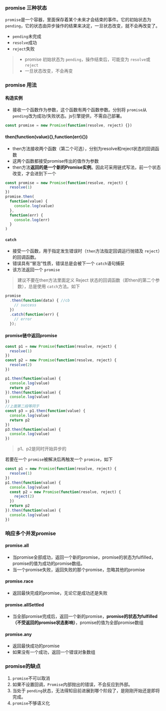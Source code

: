 ### promise 三种状态

`promise`是一个容器，里面保存着某个未来才会结束的事件。它的初始状态为 `pending`，它的状态由异步操作的结果来决定，一旦状态改变，就不会再改变了。

- `pending`未完成
- `resolve`成功
- `reject`失败

> - promise 初始状态为 `pending`，操作结束后，可能变为 `resolve`或 `reject`
> - 一旦状态改变，不会再变

### promise 用法

#### **构造实例**

- 接收一个函数作为参数，这个函数有两个函数参数。分别将 `promise`从 `pending`改为成功/失败状态。js引擎提供，不需自己部署。

```javascript
const promise = new Promise(function(resolve, reject) {})
```

#### **then(function(value){},function(err){})**

- then方法接收两个函数（第二个可选），分别为resolve和reject状态的回调函数
- 这两个函数都接受promise传出的值作为参数
- then方法**返回的是一个新的Promise实例**。因此可采用链式写法，前一个状态改变，才会进到下一个

```javascript
const promise = new Promise(function(resolve, reject) {
  resolve(1)
})
promise.then(
  function(value) {
    console.log(value)
  },
  function(err) {
    console.log(err)
  }
)
```

#### `catch`

- 接受一个函数，用于指定发生错误时（`then`方法指定回调运行抛错及 `reject`）的回调函数。
- 错误具有“冒泡”性质，错误总是会被下一个 `catch`语句捕获
- 该方法返回一个 `promise`

> 建议不要在then方法里面定义 Reject 状态的回调函数（即then的第二个参数），总是使用 `catch`方法。如下

```javascript
promise
  .then(function(data) { //cb
    // success
  })
  .catch(function(err) {
    // error
  });
```

#### promise链中返回promise

```javascript
const p1 = new Promise(function(resolve, reject) {
  resolve(1)
})
const p2 = new Promise(function(resolve, reject) {
  resolve(2)
})

p1.then(function(value) {
  console.log(value)
  return p2
}).then(function(value) {
  console.log(value)
})
//上面第二段等同于
const p3 = p1.then(function(value) {
  console.log(value)
  return p2
})
p3.then(function(value) {
  console.log(value)
})
```

> p1、p2是同时开始异步的

若要在一个 `promise`被解决后再触发一个 `promise`，如下

```javascript
const p1 = new Promise(function(resolve, reject) {
  resolve(1)
})
p1.then(function(value) {
  console.log(value)
  const p2 = new Promise(function(resolve, reject) {
    reject(2)
  })
  return p2
}).then(function(value) {
  console.log(value)
})
```

### 响应多个并发promise

#### promise.all

- 当promise全部成功，返回一个新的promise，promise的状态为fulfilled，promise的值为成功的promise数组。
- 当一个promise失败，返回失败的那个promise，忽略其他的promise

#### promise.race

- 返回最快完成的promise，无论它是成功还是失败

#### promise.allSettled

- 当全部promise完成后，返回一个新的promise，**promise的状态为fulfilled（不受返回的promise状态影响）**，promise的值为全部promise数组

#### promise.any

- 返回最快成功的promise
- 如果没有一个成功，返回一个错误对象数组

### promise的缺点

1. `promise`不可以取消
2. 如果不设置回调，`Promise`内部抛出的错误，不会反应到外部。
3. 当处于 `pending`状态，无法得知目前进展到哪个阶段了，是刚刚开始还是即将完成。
4. `promise`不够语义化
